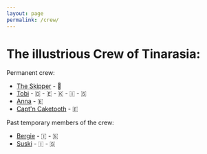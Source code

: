```yaml
---
layout: page
permalink: /crew/
---
```


# The illustrious Crew of Tinarasia:

Permanent crew:
* [The Skipper](/crew/the_skipper) - &#x1F3F4;
* [Tobi](/crew/tobi) - &#x1F1E9; - &#x1F1EA; - &#x1F1F0; - &#x1F1EE; - &#x1F1F8;
* [Anna](/crew/anna) - &#x1F1EA;
* [Capt'n Caketooth](/crew/captn_caketooth) - &#x1F1EA;

Past temporary members of the crew:
* [Bergie](https://lille-oe.de/crew/) - &#x1F1EE; - &#x1F1F8;
* [Suski](https://lille-oe.de/crew/) - &#x1F1EE; - &#x1F1F8;